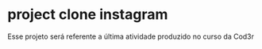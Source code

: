 # project clone instagram
 Esse projeto será referente a última atividade produzido no curso da Cod3r
